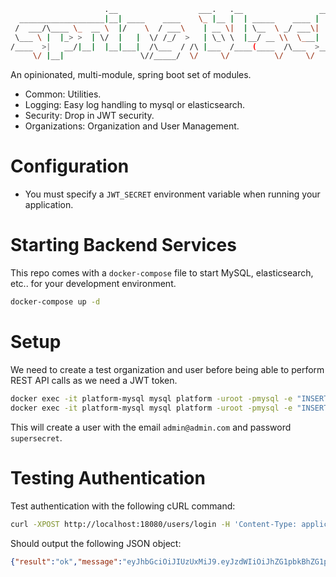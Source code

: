 ```bash
                     .__                  ___.   .__                 __    
  ___________________|__| ____    ____    \_ |__ |  | _____    ____ |  | __
 /  ___/\____ \_  __ \  |/    \  / ___\    | __ \|  | \__  \ _/ ___\|  |/ /
 \___ \ |  |_> >  | \/  |   |  \/ /_/  >   | \_\ \  |__/ __ \\  \___|    < 
/____  >|   __/|__|  |__|___|  /\___  / /\ |___  /____(____  /\___  >__|_ \
     \/ |__|                 \//_____/  \/     \/          \/     \/     \/
```

An opinionated, multi-module, spring boot set of modules.

* Common: Utilities.
* Logging: Easy log handling to mysql or elasticsearch.
* Security: Drop in JWT security.
* Organizations: Organization and User Management.

# Configuration

* You must specify a `JWT_SECRET` environment variable when running your application.

# Starting Backend Services
This repo comes with a `docker-compose` file to start MySQL, elasticsearch, etc..
for your development environment.

```bash
docker-compose up -d
```

# Setup
We need to create a test organization and user before being able to perform REST API calls as we need a JWT token.

```bash
docker exec -it platform-mysql mysql platform -uroot -pmysql -e "INSERT INTO organizations SET id=UNHEX(REPLACE(uuid(), '-', '')),name='default',status=0"
docker exec -it platform-mysql mysql platform -uroot -pmysql -e "INSERT INTO users SET id=UNHEX(REPLACE(uuid(), '-', '')),organization_id=(SELECT id FROM organizations),email='admin@admin.com',password='supersecret',status=0"
```

This will create a user with the email `admin@admin.com` and password `supersecret`.

# Testing Authentication

Test authentication with the following cURL command:

```bash
curl -XPOST http://localhost:18080/users/login -H 'Content-Type: application/json' -d '{"email": "admin@admin.com", "password": "supersecret"}' -vv
```
Should output the following JSON object:
```json
{"result":"ok","message":"eyJhbGciOiJIUzUxMiJ9.eyJzdWIiOiJhZG1pbkBhZG1pbi5jb20iLCJleHAiOjE1NzA5MDU4ODd9._pf2BEF7D_ZMy2Jz4aR_tWgW9XI_lpfCur8vHwTg48oUql6T6DKmIUhC05_TgeXutYkWc0jmBoZx4whB1OV7Jw","data":null}
```
